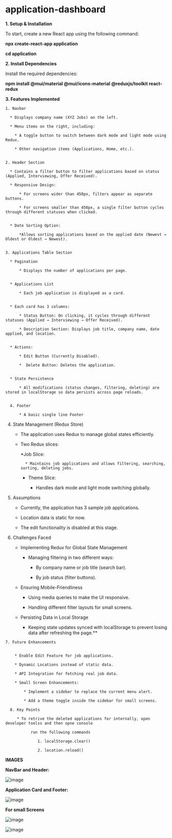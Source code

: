 # application-dashboard
**1. Setup & Installation**

To start, create a new React app using the following command:

**npx create-react-app application**

**cd application**


**2. Install Dependencies**

Install the required dependencies:

**npm install @mui/material @mui/icons-material @reduxjs/toolkit react-redux**

**3. Features Implemented**

    1. Navbar
    
      * Displays company name (XYZ Jobs) on the left.
      
      * Menu items on the right, including:
      
        * A toggle button to switch between dark mode and light mode using Redux.
        
        * Other navigation items (Applications, Home, etc.).

        
    2. Header Section
    
      * Contains a filter button to filter applications based on status (Applied, Interviewing, Offer Received).
      
      * Responsive Design:
      
          * For screens wider than 450px, filters appear as separate buttons.
          
          * For screens smaller than 450px, a single filter button cycles through different statuses when clicked.

          
      * Date Sorting Option:
      
          *Allows sorting applications based on the applied date (Newest → Oldest or Oldest → Newest).

          
    3. Applications Table Section
    
      * Pagination
      
          * Displays the number of applications per page.

          
      * Applications List
      
          * Each job application is displayed as a card.

          
      * Each card has 3 columns:

          * Status Button: On clicking, it cycles through different statuses (Applied → Interviewing → Offer Received).
          
          * Description Section: Displays job title, company name, date applied, and location.

          
      * Actions:
      
          * Edit Button (Currently Disabled).
          
          *  Delete Button: Deletes the application.

          
      * State Persistence
      
          * All modifications (status changes, filtering, deleting) are stored in localStorage so data persists across page reloads.

          
      4. Footer
      
          * A basic single line Footer

          



  4. State Management (Redux Store)
  
      * The application uses Redux to manage global states efficiently.
      
      * Two Redux slices:
      
          *Job Slice:
          
              * Maintains job applications and allows filtering, searching, sorting, deleting jobs.

              
          * Theme Slice:
          
              * Handles dark mode and light mode switching globally.

              

              
  5. Assumptions

      * Currently, the application has 3 sample job applications.
      
      * Location data is static for now.
      
      * The edit functionality is disabled at this stage.

      

  6. Challenges Faced
  
      * Implementing Redux for Global State Management
      
          * Managing filtering in two different ways:
          
             * By company name or job title (search bar).
             
             * By job status (filter buttons).

             
      * Ensuring Mobile-Friendliness
      
          * Using media queries to make the UI responsive.
          
          * Handling different filter layouts for small screens.

          
      * Persisting Data in Local Storage
      
          * Keeping state updates synced with localStorage to prevent losing data after refreshing the page.**

          
          
    7. Future Enhancements

    
        * Enable Edit Feature for job applications.
        
        * Dynamic Locations instead of static data.
        
        * API Integration for fetching real job data.
        
        * Small Screen Enhancements:
        
            * Implement a sidebar to replace the current menu alert.
            
            * Add a theme toggle inside the sidebar for small screens.

      8. Key Points

         * To retrive the deleted applications for internally, open developer toolss and then opne console
         
               run the following commands
               
                  1. localStorage.clear()
                  
                  2. location.reload()
                

                  
               
        

**IMAGES**

**NavBar and Header:**

![image](https://github.com/user-attachments/assets/6c379261-6288-4a78-be45-5cd29aa97226)

**Application Card and Footer:**

![image](https://github.com/user-attachments/assets/2b0ca77d-feeb-47e8-a810-83557fd1c78e)

**For small Screens**

![image](https://github.com/user-attachments/assets/b8be153f-6b6e-4e9b-a7f4-9a3b86069831)


![image](https://github.com/user-attachments/assets/1b294f91-d2b6-4b88-800f-22a2bfc24311)





  
